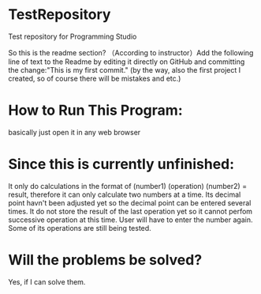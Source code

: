 # TestRepository
Test repository for Programming Studio

So this is the readme section?
（According to instructor）Add the following line of text to the Readme by editing it directly on GitHub and committing the change:"This is my first commit." (by the way, also the first project I created, so of course there will be mistakes and etc.)

# How to Run This Program:

basically just open it in any web browser


# Since this is currently unfinished:
It only do calculations in the format of (number1) (operation) (number2) = result, therefore it can only calculate two numbers at a time.
Its decimal point havn't been adjusted yet so the decimal point can be entered several times.
It do not store the result of the last operation yet so it cannot perfom successive operation at this time. User will have to enter the number again.
Some of its operations are still being tested.

# Will the problems be solved?
Yes, if I can solve them.
